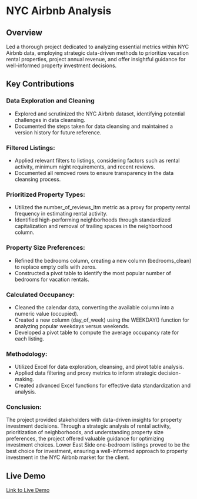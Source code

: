# NYC Airbnb Analysis
## Overview 
Led a thorough project dedicated to analyzing essential metrics within NYC Airbnb data, employing strategic data-driven methods to prioritize vacation rental properties, project annual revenue, and offer insightful guidance for well-informed property investment decisions.
## Key Contributions
### Data Exploration and Cleaning
- Explored and scrutinized the NYC Airbnb dataset, identifying potential challenges in data cleansing.
- Documented the steps taken for data cleansing and maintained a version history for future reference.
### Filtered Listings:
- Applied relevant filters to listings, considering factors such as rental activity, minimum night requirements, and recent reviews.
- Documented all removed rows to ensure transparency in the data cleansing process.
### Prioritized Property Types:
- Utilized the number_of_reviews_ltm metric as a proxy for property rental frequency in estimating rental activity.
- Identified high-performing neighborhoods through standardized capitalization and removal of trailing spaces in the neighborhood column.
### Property Size Preferences:
- Refined the bedrooms column, creating a new column (bedrooms_clean) to replace empty cells with zeros.
- Constructed a pivot table to identify the most popular number of bedrooms for vacation rentals.
### Calculated Occupancy:
- Cleaned the calendar data, converting the available column into a numeric value (occupied).
- Created a new column (day_of_week) using the WEEKDAY() function for analyzing popular weekdays versus weekends.
- Developed a pivot table to compute the average occupancy rate for each listing.
### Methodology:
- Utilized Excel for data exploration, cleansing, and pivot table analysis.
- Applied data filtering and proxy metrics to inform strategic decision-making.
- Created advanced Excel functions for effective data standardization and analysis.
### Conclusion:
The project provided stakeholders with data-driven insights for property investment decisions. Through a strategic analysis of rental activity, prioritization of neighborhoods, and understanding property size preferences, the project offered valuable guidance for optimizing investment choices. Lower East Side one-bedroom listings proved to be the best choice for investment, ensuring a well-informed approach to property investment in the NYC Airbnb market for the client.
## Live Demo
[Link to Live Demo](https://docs.google.com/spreadsheets/d/1WM7ZrSIV52K5r3r0kLmMh3OgZ7K1_21fbrMfYkMoHLM/edit?usp=sharing)
